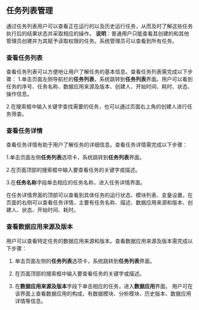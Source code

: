 ## 任务列表管理

通过任务列表用户可以查看正在运行的以及历史运行任务，从而及时了解这些任务执行后的结果状态并采取相应的操作。
**说明**：普通用户只能查看其创建的和其他管理员创建并为其赋予读取权限的任务。系统管理员可以查看到所有任务。

### 查看任务列表
查看任务列表可以方便地让用户了解任务的基本信息。查看任务列表需完成以下步骤：
1.单击页面左侧导航栏的**任务列表**，系统跳转到**任务列表**界面。用户可以看到任务的序号、任务名称、数据应用来源及版本、创建人、开始时间、耗时、状态、操作信息。

2.在搜索框中输入关键字查找需要的任务，也可以通过页面右上角的创建人进行任务筛查。

### 查看任务详情
查看任务详情有助于用户了解任务的详细信息。查看任务详情需完成以下步骤：

1.单击页面左侧**任务列表**选项卡，系统跳转到**任务列表**界面。

2.在页面顶部的搜索框中输入要查看任务的关键字或描述。

3.在**任务名称**字段单击相应的任务名称，进入任务详情界面。

在任务详情界面的顶部可以查看到具体任务的运行状态、模块列表、变量设置，在页面的右侧可以查看任务详情，主要有任务名称、描述、数据应用来源和版本、创建人、状态、开始时间、耗时。

### 查看数据应用来源及版本
用户可以查看特定任务的数据应用来源和版本。查看数据应用来源及版本需完成以下步骤：

1. 单击页面左侧的**任务列表**选项卡，系统跳转到**任务列表**界面。

2. 在页面顶部的搜索框中输入要查看任务的关键字或描述。

3. 在**数据应用来源及版本**字段下单击相应的任务，进入**数据应用**界面。
用户可在该界面上查看数据应用的构成，有数据模块、分析模块、历史版本、数据应用详情等信息。




